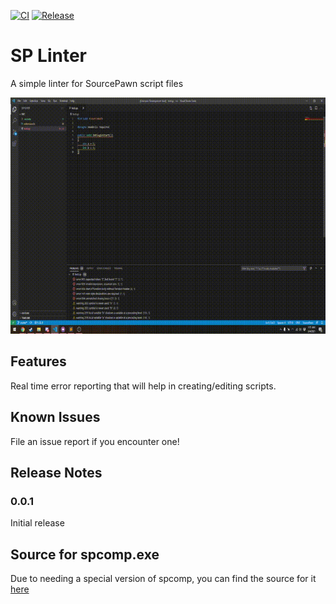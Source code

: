 [![CI](https://github.com/Deathreus/SPLinter/actions/workflows/main.yml/badge.svg)](https://github.com/Deathreus/SPLinter/actions/workflows/main.yml)
[![Release](https://github.com/Deathreus/SPLinter/actions/workflows/main.yml/badge.svg?event=release)](https://github.com/Deathreus/SPLinter/actions/workflows/main.yml)

# SP Linter

A simple linter for SourcePawn script files

![img](/images/linter.gif)

## Features

Real time error reporting that will help in creating/editing scripts.

## Known Issues

File an issue report if you encounter one!

## Release Notes

### 0.0.1

Initial release

## Source for spcomp.exe

Due to needing a special version of spcomp, you can find the source for it [here](https://github.com/Deathreus/sourcepawn/tree/dry-run)
